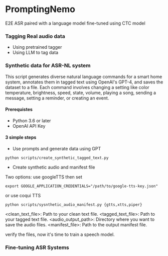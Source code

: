# PromptingNemo
E2E ASR paired with a language model fine-tuned using CTC model

### Tagging Real audio data

- Using pretrained tagger
- Using LLM to tag data

### Synthetic data for ASR-NL system

This script generates diverse natural language commands for a smart home system, annotates them in tagged text using OpenAI's GPT-4, and saves the dataset to a file. Each command involves changing a setting like color temperature, brightness, speed, state, volume, playing a song, sending a message, setting a reminder, or creating an event.

#### Prerequistes
- Python 3.6 or later
- OpenAI API Key

#### 3 simple steps

- Use prompts and generate data using GPT
```
python scripts/create_synthetic_tagged_text.py
```

- Create synthetic audio and manifest file

Two options: use googleTTS then set
```
export GOOGLE_APPLICATION_CREDENTIALS="/path/to/google-tts-key.json"
```
or use coqui TTS

```
python scripts/sysnthetic_audio_manifest.py {gtts,xtts,piper}
```

<clean_text_file>: Path to your clean text file.
<tagged_text_file>: Path to your tagged text file.
<audio_output_path>: Directory where you want to save the audio files.
<manifest_file>: Path to the output manifest file.

verify the files, now it's time to train a speech model.


### Fine-tuning ASR Systems


